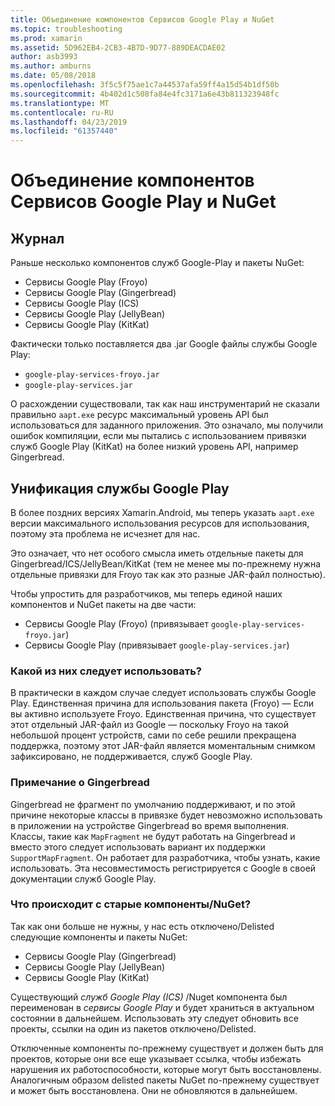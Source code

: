 ```yaml
---
title: Объединение компонентов Сервисов Google Play и NuGet
ms.topic: troubleshooting
ms.prod: xamarin
ms.assetid: 5D962EB4-2CB3-4B7D-9D77-889DEACDAE02
author: asb3993
ms.author: amburns
ms.date: 05/08/2018
ms.openlocfilehash: 3f5c5f75ae1c7a44537afa59ff4a15d54b1df50b
ms.sourcegitcommit: 4b402d1c508fa84e4fc3171a6e43b811323948fc
ms.translationtype: MT
ms.contentlocale: ru-RU
ms.lasthandoff: 04/23/2019
ms.locfileid: "61357440"
---
```

# <a name="unifying-google-play-services-components-and-nuget"></a>Объединение компонентов Сервисов Google Play и NuGet

## <a name="history"></a>Журнал

Раньше несколько компонентов служб Google-Play и пакеты NuGet:

-   Сервисы Google Play (Froyo)
-   Сервисы Google Play (Gingerbread)
-   Сервисы Google Play (ICS)
-   Сервисы Google Play (JellyBean)
-   Сервисы Google Play (KitKat)

Фактически только поставляется два .jar Google файлы службы Google Play:

-   `google-play-services-froyo.jar`
-   `google-play-services.jar`

О расхождении существовали, так как наш инструментарий не сказали правильно `aapt.exe` ресурс максимальный уровень API был использоваться для заданного приложения. Это означало, мы получили ошибок компиляции, если мы пытались с использованием привязки служб Google Play (KitKat) на более низкий уровень API, например Gingerbread.

## <a name="unifying-google-play-services"></a>Унификация службы Google Play

В более поздних версиях Xamarin.Android, мы теперь указать `aapt.exe` версии максимального использования ресурсов для использования, поэтому эта проблема не исчезнет для нас.

Это означает, что нет особого смысла иметь отдельные пакеты для Gingerbread/ICS/JellyBean/KitKat (тем не менее мы по-прежнему нужна отдельные привязки для Froyo так как это разные JAR-файл полностью).

Чтобы упростить для разработчиков, мы теперь единой наших компонентов и NuGet пакеты на две части:

-   Сервисы Google Play (Froyo) (привязывает `google-play-services-froyo.jar`)
-   Сервисы Google Play (привязывает `google-play-services.jar`)

### <a name="which-one-should-be-used"></a>Какой из них следует использовать?

В практически в каждом случае следует использовать службы Google Play. Единственная причина для использования пакета (Froyo) — Если вы активно используете Froyo. Единственная причина, что существует этот отдельный JAR-файл из Google — поскольку Froyo на такой небольшой процент устройств, сами по себе решили прекращена поддержка, поэтому этот JAR-файл является моментальным снимком зафиксировано, не поддерживается, служб Google Play.

### <a name="note-about-gingerbread"></a>Примечание о Gingerbread

Gingerbread не фрагмент по умолчанию поддерживают, и по этой причине некоторые классы в привязке будет невозможно использовать в приложении на устройстве Gingerbread во время выполнения. Классы, такие как `MapFragment` не будут работать на Gingerbread и вместо этого следует использовать вариант их поддержки `SupportMapFragment`. Он работает для разработчика, чтобы узнать, какие использовать. Эта несовместимость регистрируется с Google в своей документации служб Google Play.

### <a name="what-happens-to-the-old-componentsnugets"></a>Что происходит с старые компоненты/NuGet?

Так как они больше не нужны, у нас есть отключено/Delisted следующие компоненты и пакеты NuGet:

-   Сервисы Google Play (Gingerbread)
-   Сервисы Google Play (JellyBean)
-   Сервисы Google Play (KitKat)

Существующий _служб Google Play (ICS)_ /Nuget компонента был переименован в _сервисы Google Play_ и будет храниться в актуальном состоянии в дальнейшем. Использовать эту следует обновить все проекты, ссылки на один из пакетов отключено/Delisted.

Отключенные компоненты по-прежнему существует и должен быть для проектов, которые они все еще указывает ссылка, чтобы избежать нарушения их работоспособности, которые могут быть восстановлены. Аналогичным образом delisted пакеты NuGet по-прежнему существует и может быть восстановлена. Они не обновляются в дальнейшем.
